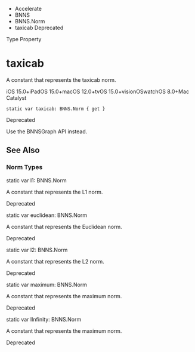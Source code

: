 

- Accelerate
- BNNS
- BNNS.Norm
-  taxicab Deprecated

Type Property

# taxicab

A constant that represents the taxicab norm.

iOS 15.0+iPadOS 15.0+macOS 12.0+tvOS 15.0+visionOSwatchOS 8.0+Mac Catalyst

``` source
static var taxicab: BNNS.Norm { get }
```

Deprecated

Use the BNNSGraph API instead.

## See Also

### Norm Types

static var l1: BNNS.Norm

A constant that represents the L1 norm.

Deprecated

static var euclidean: BNNS.Norm

A constant that represents the Euclidean norm.

Deprecated

static var l2: BNNS.Norm

A constant that represents the L2 norm.

Deprecated

static var maximum: BNNS.Norm

A constant that represents the maximum norm.

Deprecated

static var lInfinity: BNNS.Norm

A constant that represents the maximum norm.

Deprecated

